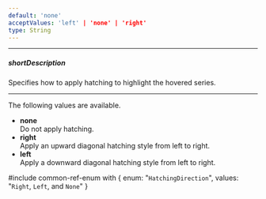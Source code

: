 ```yaml
---
default: 'none'
acceptValues: 'left' | 'none' | 'right'
type: String
---
```

---
##### shortDescription
Specifies how to apply hatching to highlight the hovered series.

---
The following values are available.

* **none**   
Do not apply hatching.
* **right**   
Apply an upward diagonal hatching style from left to right.
* **left**   
Apply a downward diagonal hatching style from left to right.

#include common-ref-enum with {
    enum: "`HatchingDirection`",
    values: "`Right`, `Left`, and `None`"
}